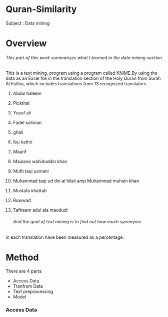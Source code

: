 # Quran-Similarity
Subject : Data mining 
# Overview
   ###### This part of this work summarizes what I learned in the data mining section.
This is a text mining, program using a program called KNIME.By using the data 
as an Excel file in the translation section of the Holy Quran from Surah Al Fatiha, 
which includes translations from 13 recognized translators.
 1.  Abdul haleem 
 2.  Pickthal 
 3.  Yusuf ali 
 4.  Fadel soliman 
 5.  ghali 
 6.  Ibu kathir 
 7.  Maarif 
 8.  Maulana wahiduddin khan 
 9.  Mufti taqi usmani 
10.  Muhammad taqi ud din al hilali amp Muhammad muhsin khan 
11.  Mustafa khattab 
12.  Ruwwad 
13.  Tafheem adul ala maududi 
                                 
        ###### And the goal of text mining is to find out how much synonyms 
in each translation have been measured as a percentage.
# Method 
There are 4 parts 
 * Access Data
 * Tranfrom Data
 * Text preprocessing
 * Model
### Access Data 

















